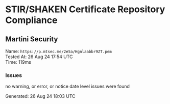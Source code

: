 # STIR/SHAKEN Certificate Repository Compliance

## Martini Security

Name: `https://p.mtsec.me/2e5a/Hgnlaabbr9ZT.pem`\
Tested At: 26 Aug 24 17:54 UTC\
Time: 119ms

### Issues

no warning, or error, or notice date level issues were found

Generated: 26 Aug 24 18:03 UTC